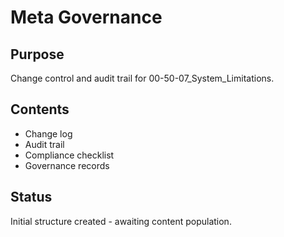 # Meta Governance

## Purpose
Change control and audit trail for 00-50-07_System_Limitations.

## Contents
- Change log
- Audit trail
- Compliance checklist
- Governance records

## Status
Initial structure created - awaiting content population.
